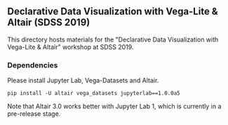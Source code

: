 ## Declarative Data Visualization with Vega-Lite & Altair (SDSS 2019)

This directory hosts materials for the "Declarative Data Visualization with Vega-Lite & Altair" workshop at SDSS 2019.

### Dependencies

Please install Jupyter Lab, Vega-Datasets and Altair.

```
pip install -U altair vega_datasets jupyterlab==1.0.0a5
```

Note that Altair 3.0 works better with Jupyter Lab 1, which is currently in a pre-release stage. 

